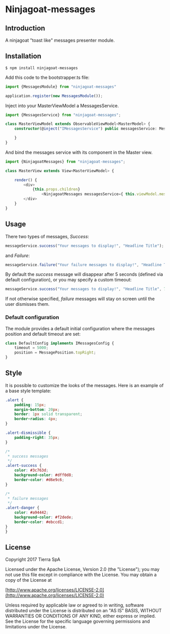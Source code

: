 # Ninjagoat-messages

## Introduction
A ninjagoat "toast like" messages presenter module.

## Installation

`
$ npm install ninjagoat-messages
`

Add this code to the bootstrapper.ts file:

```typescript
import {MessagesModule} from "ninjagoat-messages"

application.register(new MessagesModule());
```

Inject into your MasterViewModel a MessagesService.

```typescript
import {MessagesService} from "ninjagoat-messages";

class MasterViewModel extends ObservableViewModel<MasterModel> {
    constructor(@inject("IMessagesService") public messagesService: MessagesService) {

    }
}
```

And bind the messages service with its component in the Master view.

```typescript
import {NinjagoatMessages} from "ninjagoat-messages";

class MasterView extends View<MasterViewModel> {

    render() {
        <div>
            {this.props.children}
                <NinjagoatMessages messagesService={ this.viewModel.messagesService}/>
        </div>
    }
}
```


## Usage

There two types of messages, *Success*:
```typescript
messageService.success("Your messages to display!", "Headline Title");
```

and *Failure*:
```typescript
messageService.failure("Your failure messages to display!", "Headline Title");
```

By default the *success* message will disappear after 5 seconds (defined via default configuration),
or you may specify a custom timeout:
```typescript
messageService.success("Your messages to display!", "Headline Title", 7000);
```

If not otherwise specified, *failure* messages will stay on screen until the user dismisses them.

### Default configuration
The module provides a default initial configuration where the messages position and default timeout are set:

```typescript
class DefaultConfig implements IMessagesConfig {
    timeout = 5000;
    position = MessagePosition.topRight;
}
```

## Style
It is possible to customize the looks of the messages.
Here is an example of a base style template:
```css
.alert {
    padding: 15px;
    margin-bottom: 20px;
    border: 1px solid transparent;
    border-radius: 4px;
}

.alert-dismissible {
    padding-right: 35px;
}

/*
 * success messages
 */
.alert-success {
    color: #3c763d;
    background-color: #dff0d8;
    border-color: #d6e9c6;
}

/*
 * failure messages
 */
.alert-danger {
    color: #a94442;
    background-color: #f2dede;
    border-color: #ebccd1;
}
}
```



## License

Copyright 2017 Tierra SpA

Licensed under the Apache License, Version 2.0 (the "License");
you may not use this file except in compliance with the License.
You may obtain a copy of the License at

[http://www.apache.org/licenses/LICENSE-2.0](http://www.apache.org/licenses/LICENSE-2.0)

Unless required by applicable law or agreed to in writing, software
distributed under the License is distributed on an "AS IS" BASIS,
WITHOUT WARRANTIES OR CONDITIONS OF ANY KIND, either express or implied.
See the License for the specific language governing permissions and
limitations under the License.
